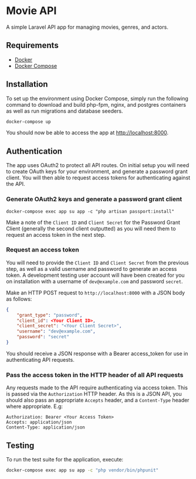 # Movie API

A simple Laravel API app for managing movies, genres, and actors.

## Requirements

* [Docker](https://www.docker.com/)
* [Docker Compose](https://docs.docker.com/compose/install/)

## Installation

To set up the environment using Docker Compose, simply run the following command
to download and build php-fpm, nginx, and postgres containers as well as run
migrations and database seeders.

```sh
docker-compose up
```

You should now be able to access the app at [http://localhost:8000](http://localhost:8000).

## Authentication

The app uses OAuth2 to protect all API routes. On initial setup you will need to
create OAuth keys for your environment, and generate a password grant client.
You will then able to request access tokens for authenticating against the API.

### Generate OAuth2 keys and generate a password grant client

```
docker-compose exec app su app -c "php artisan passport:install"
```

Make a note of the `Client ID` and `Client Secret` for the Password Grant Client
(generally the second client outputted) as you will need them to request an
access token in the next step.

### Request an access token

You will need to provide the `Client ID` and `Client Secret` from the previous
step, as well as a valid username and password to generate an access token.
A development testing user account will have been created for you on
installation with a username of `dev@example.com` and password `secret`.

Make an HTTP POST request to `http://localhost:8000` with a JSON body as follows:

```json
{
    "grant_type": "password",
    "client_id": <Your Client ID>,
    "client_secret": "<Your Client Secret>",
    "username": "dev@example.com",
    "password": "secret"
}
```

You should receive a JSON response with a Bearer access_token for use in
authenticating API requests.

### Pass the access token in the HTTP header of all API requests

Any requests made to the API require authenticating via access token. This is
passed via the `Authorization` HTTP header. As this is a JSON API, you should
also pass an appropriate `Accepts` header, and a `Content-Type` header where
appropriate. E.g:

```
Authorization: Bearer <Your Access Token>
Accepts: application/json
Content-Type: application/json
```

## Testing

To run the test suite for the application, execute:

```sh
docker-compose exec app su app -c "php vendor/bin/phpunit"
```
